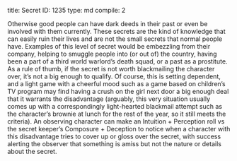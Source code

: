 title:          Secret
ID:             1235
type:           md
compile:        2



Otherwise good people can have dark deeds in their past or even be involved with them currently. These secrets are the kind of knowledge that can easily ruin their lives and are not the small secrets that normal people have. Examples of this level of secret would be embezzling from their company, helping to smuggle people into (or out of) the country, having been a part of a third world warlord’s death squad, or a past as a prostitute. As a rule of thumb, if the secret is not worth blackmailing the character over, it’s not a big enough to qualify. Of course, this is setting dependent, and a light game with a cheerful mood such as a game based on children’s TV program may find having a crush on the girl next door a big enough deal that it warrants the disadvantage (arguably, this very situation usually comes up with a correspondingly light-hearted blackmail attempt such as the character’s brownie at lunch for the rest of the year, so it still meets the criteria). An observing character can make an Intuition + Perception roll vs the secret keeper’s Composure + Deception to notice when a character with this disadvantage tries to cover up or gloss over the secret, with success alerting the observer that something is amiss but not the nature or details about the secret.
